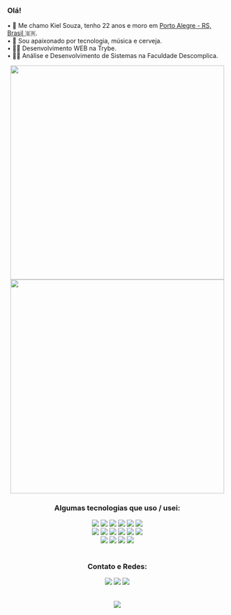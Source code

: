 <div align="left">
        <h3>Olá!</h3>
        <p>
            • 👦 Me chamo Kiel Souza, tenho 22 anos e moro em <a href="https://www.google.com/maps/place/Porto+Alegre,+RS">Porto Alegre - RS, Brasil  </a>🇧🇷.<br>
            • 💖 Sou apaixonado por tecnologia, música e cerveja.<br>
            • 👨‍💻 Desenvolvimento WEB na Trybe.<br>
            • 👨‍🎓 Análise e Desenvolvimento de Sistemas na Faculdade Descomplica.<br>
        </p>
    </div>
    <div align="center">
        <div>
            <img width="490" src="https://github-readme-stats.vercel.app/api?username=&show_icons=trueshow_owner=true&count_private=true&include_all_commits=true&hide_border=true&theme=vue" />
            <img width="490" src="https://github-readme-stats.vercel.app/api/top-langs/?username=kielsouza&layout=compact&hide_border=true&theme=vue"/>    
        </div>
        <div align="center" width="300">
                <h3>Algumas tecnologias que uso / usei:</h3>
                <img src="https://img.shields.io/badge/-Visual%20Studio%20Code-23A9F2?style=flat-square&logo=Visual%20Studio%20Code&logoColor=white" />
                <img src="https://img.shields.io/badge/-Github-181717?style=flat-square&logo=GitHub&logoColor=white" />
                <img src="https://img.shields.io/badge/-Git-F44D27?style=flat-square&logo=Git&logoColor=white" />
                <img src="https://img.shields.io/badge/-NPM-CB3837?style=flat-square&logo=NPM&logoColor=white" />
                <img src="https://img.shields.io/badge/-Trello-0079BF?style=flat-square&logo=Trello&logoColor=white" />
                <img src="https://img.shields.io/badge/-Cypress-17202C?style=flat-square&logo=Cypress&logoColor=white" />
                <br>
                <img src="https://img.shields.io/badge/-Ubuntu-A80030?style=flat-square&logo=Ubuntu&logoColor=white" />
                <img src="https://img.shields.io/badge/-Slack-E01563?style=flat-square&logo=Slack&logoColor=white" />
                <img src="https://img.shields.io/badge/-Adobe%20Photoshop-31A8FF?style=flat-square&logo=Adobe%20Photoshop&logoColor=white" />
                <img src="https://img.shields.io/badge/-ESLint-4B32C3?style=flat-square&logo=ESLint&logoColor=white" />
                <img src="https://img.shields.io/badge/-HTML5-E34F26?style=flat-square&logo=HTML5&logoColor=white" />
                <img src="https://img.shields.io/badge/-CSS3-1572B6?style=flat-square&logo=CSS3&logoColor=white" />
                <br>
                <img src="https://img.shields.io/badge/-AWS-232F3E?style=flat-square&logo=Amazon%20AWS&logoColor=white" />
                <img src="https://img.shields.io/badge/-React JS-222F29?style=flat-square&logo=React&logoColor=white" />
                <img src="https://img.shields.io/badge/-Jest-C21325?style=flat-square&logo=Jest&logoColor=white" />
                <img src="https://img.shields.io/badge/-React Testing Library-E33332?style=flat-square&logo=Testing%20Library&logoColor=white" />    
            <br><br>
    </div>
    <div align="center">
            <h3>Contato e Redes:</h3>
            <a href="mailto:kielsouza115@hotmail.com?subject=[GitHub]">
                <img src="https://img.shields.io/badge/e‑mail-D14836.svg?style=for-the-badge&logo=GMail&logoColor=white" /></a>
            <a href="https://instagram.com/kiel.jpg">
                <img src="https://img.shields.io/badge/instagram-E4405F.svg?style=for-the-badge&logo=instagram&logoColor=white" /></a>
            <a href="https://www.linkedin.com/in/kiel-souza-052040186/">
                <img src="https://img.shields.io/badge/linkedin-0077B5.svg?style=for-the-badge&logo=linkedin&logoColor=white" /></a>
        <br>
        <br>
        <br>
    </div>
    <div align="center">
        <a href="https://open.spotify.com/user/aggwfzs37p4ssrxstmzjb4opk?si=d5449fa99ad94ce2">
            <img src="https://spotify-recently-played-readme.vercel.app/api?user=aggwfzs37p4ssrxstmzjb4opk&width=1000&count=1" /></a>
    </div>
